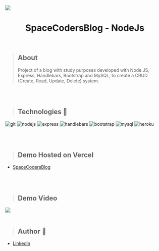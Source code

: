
<img align="center" src="https://github.com/giselle-ferreira/spacecoders-blog-nodejs/blob/main/public/img/bannerspacecat.jpg" />
<h1 align="center">SpaceCodersBlog - NodeJs</h1>

</br>


> ## About
> Project of a blog with study purposes developed with Node.JS, Express, Handlebars, Bootstrap and MySQL, to create a CRUD (Create, Read, Update, Delete) system.

</br>
</br>

>## Technologies 🧰

<p align="left">
<img alt="git" src="https://img.shields.io/badge/Git-F05032?style=for-the-badge&logo=git&logoColor=white" />
<img alt="nodejs" src="https://img.shields.io/badge/Node.js-339933?style=for-the-badge&logo=nodedotjs&logoColor=white" />
<img alt="express" src="https://img.shields.io/badge/Express.js-000000?style=for-the-badge&logo=express&logoColor=white" />
<img alt="handlebars" src="https://img.shields.io/badge/Handlebars.js-f0772b?style=for-the-badge&logo=handlebarsdotjs&logoColor=black" />
<img alt="bootstrap" src="https://img.shields.io/badge/Bootstrap-563D7C?style=for-the-badge&logo=bootstrap&logoColor=white" />
<img alt="mysql" src="https://img.shields.io/badge/mysql-%2300f.svg?style=for-the-badge&logo=mysql&logoColor=white" />
<img alt="heroku" src="https://img.shields.io/badge/heroku-%23430098.svg?style=for-the-badge&logo=heroku&logoColor=white" />
</p>

</br>
</br>


>## Demo Hosted on Vercel

- [SpaceCodersBlog](https://movie-sagas-api.herokuapp.com/movies)

</br>
</br>


> ## Demo Video

<img src="https://github.com/giselle-ferreira/spacecoders-blog-nodejs/blob/main/public/gif/spacecodersblog.gif" />

</br>
</br>


> ## Author 👋

- <a href="https://www.linkedin.com/in/giselleferreiras/" >Linkedin</a>


